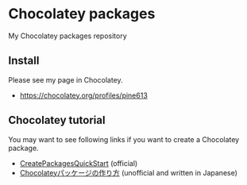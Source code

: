 Chocolatey packages
===================

My Chocolatey packages repository

## Install
Please see my page in Chocolatey.
- https://chocolatey.org/profiles/pine613

## Chocolatey tutorial
You may want to see following links if you want to create a Chocolatey package.
- [CreatePackagesQuickStart](https://github.com/chocolatey/chocolatey/wiki/CreatePackagesQuickStart) (official)
- [Chocolateyパッケージの作り方](http://terurou.hateblo.jp/entry/2013/09/08/171151) (unofficial and written in Japanese)
